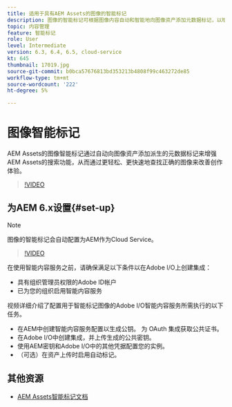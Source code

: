 ```yaml
---
title: 适用于具有AEM Assets的图像的智能标记
description: 图像的智能标记可根据图像内容自动和智能地向图像资产添加元数据标记，以增强AEM搜索功能。
topic: 内容管理
feature: 智能标记
role: User
level: Intermediate
version: 6.3, 6.4, 6.5, cloud-service
kt: 645
thumbnail: 17019.jpg
source-git-commit: b0bca57676813bd353213b4808f99c463272de85
workflow-type: tm+mt
source-wordcount: '222'
ht-degree: 5%

---
```



# 图像智能标记

AEM Assets的图像智能标记通过自动向图像资产添加派生的元数据标记来增强AEM Assets的搜索功能，从而通过更轻松、更快速地查找正确的图像来改善创作体验。

>[!VIDEO](https://video.tv.adobe.com/v/17019/?quality=12&learn=on)

## 为AEM 6.x设置{#set-up}

>[!NOTE]
> 图像的智能标记会自动配置为AEM作为Cloud Service。

>[!VIDEO](https://video.tv.adobe.com/v/17023/?quality=12&learn=on)

在使用智能内容服务之前，请确保满足以下条件以在Adobe I/O上创建集成：

* 具有组织管理员权限的Adobe ID帐户
* 已为您的组织启用智能内容服务

视频详细介绍了配置用于智能标记图像的Adobe I/O智能内容服务所需执行的以下任务。

* 在AEM中创建智能内容服务配置以生成公钥。 为 OAuth 集成获取公共证书。
* 在Adobe I/O中创建集成，并上传生成的公共密钥。
* 使用AEM密钥和Adobe I/O中的其他凭据配置您的实例。
* （可选）在资产上传时启用自动标记。

## 其他资源

* [AEM Assets智能标记文档](https://experienceleague.adobe.com/docs/experience-manager-cloud-service/assets/manage/smart-tags.html)
